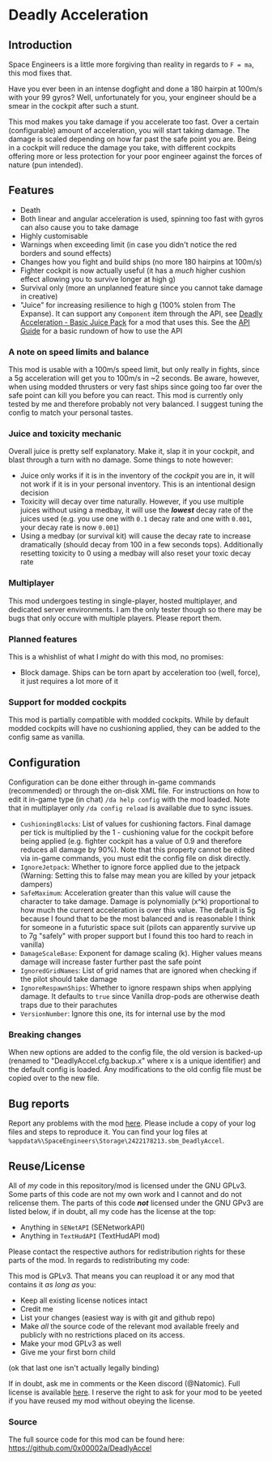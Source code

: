 ﻿# Deadly Acceleration

## Introduction 

Space Engineers is a little more forgiving than reality in regards to `F = ma`, this mod fixes that.

Have you ever been in an intense dogfight and done a 180 hairpin at 100m/s with your 99 gyros? 
Well, unfortunately for you, your engineer should be a smear in the cockpit after such a stunt. 

This mod makes you take damage if you accelerate too fast. Over a certain (configurable) amount of acceleration, you will start taking damage. 
The damage is scaled depending on how far past the safe point you are. Being in a cockpit will reduce the damage you take, with 
different cockpits offering more or less protection for your poor engineer against the forces of nature (pun intended).

## Features 

- Death 
- Both linear and angular acceleration is used, spinning too fast with gyros can also cause you to take damage 
- Highly customisable 
- Warnings when exceeding limit (in case you didn't notice the red borders and sound effects)
- Changes how you fight and build ships (no more 180 hairpins at 100m/s)
- Fighter cockpit is now actually useful (it has a _much_ higher cushion effect allowing you to survive longer at high g)
- Survival only (more an unplanned feature since you cannot take damage in creative)
- "Juice" for increasing resilience to high g (100% stolen from The Expanse). It can support any `Component` item through the API, see 
    [Deadly Acceleration - Basic Juice Pack](https://steamcommunity.com/sharedfiles/filedetails/?id=2464816132) for a mod that uses this. 
	See the [API Guide](https://github.com/0x00002a/DeadlyAccel/blob/main/API%20Guide.md) for a basic rundown of how to use the API

### A note on speed limits and balance

This mod is usable with a 100m/s speed limit, but only really in fights, since a 5g acceleration will get you to 100m/s in ~2 seconds. Be aware, however, when 
using modded thrusters or very fast ships since going too far over the safe point can kill you before you can react. This mod is currently only tested by me and therefore 
probably not very balanced. I suggest tuning the config to match your personal tastes.

### Juice and toxicity mechanic 

Overall juice is pretty self explanatory. Make it, slap it in your cockpit, and blast through a turn with no damage. Some things to note however:

- Juice only works if it is in the inventory of the _cockpit_ you are in, it will not work if it is in your personal inventory. This is an intentional design decision 
- Toxicity will decay over time naturally. However, if you use multiple juices without using a medbay, it will use the ***lowest*** decay rate of the juices used 
	(e.g. you use one with `0.1` decay rate and one with `0.001`, your decay rate is now `0.001`)
- Using a medbay (or survival kit) will cause the decay rate to increase dramatically (should decay from 100 in a few seconds tops). Additionally resetting toxicity to 0 
	using a medbay will also reset your toxic decay rate


### Multiplayer

This mod undergoes testing in single-player, hosted multiplayer, and dedicated server environments. I am the only tester though so there may be bugs that only occure with 
multiple players. Please report them.


### Planned features

This is a whishlist of what I _might_ do with this mod, no promises:

- Block damage. Ships can be torn apart by acceleration too (well, force), it just requires a lot more of it

### Support for modded cockpits

This mod is partially compatible with modded cockpits. While by default modded cockpits will have no cushioning applied, 
they can be added to the config same as vanilla.


## Configuration 

Configuration can be done either through in-game commands (recommended) or through the on-disk XML file. For instructions on how to edit it in-game 
type (in chat) `/da help config` with the mod loaded. Note that in multiplayer only `/da config reload` is available due to sync issues.

- `CushioningBlocks`: List of values for cushioning factors. 
						Final damage per tick is multiplied by the 1 - cushioning value 
						for the cockpit before being applied (e.g. fighter cockpit has a value of 0.9 and therefore reduces all damage by 90%).
                        Note that this property cannot be edited via in-game commands, you must edit the config file on disk directly.
- `IgnoreJetpack`: Whether to ignore force applied due to the jetpack (Warning: Setting this to false may mean you are killed by your jetpack dampers)
- `SafeMaximum`: Acceleration greater than this value will cause the character to take damage. Damage is polynomially (x^k) proportional to how much
					the current acceleration is over this value. The default is 5g because I found that to be the most balanced and is reasonable I think 
					for someone in a futuristic space suit (pilots can apparently survive up to 7g "safely" with proper support but I found this too hard to reach in vanilla)
- `DamageScaleBase`: Exponent for damage scaling (k). Higher values means damage will increase faster further past the safe point 
- `IgnoredGridNames`: List of grid names that are ignored when checking if the pilot should take damage
- `IgnoreRespawnShips`: Whether to ignore respawn ships when applying damage. It defaults to `true` since Vanilla drop-pods are otherwise death traps due to their parachutes
- `VersionNumber`: Ignore this one, its for internal use by the mod

### Breaking changes 

When new options are added to the config file, the old version is backed-up (renamed to "DeadlyAccel.cfg.backup.x" where x is a unique identifier) and the default config is 
loaded. Any modifications to the old config file must be copied over to the new file.

## Bug reports

Report any problems with the mod [here](https://github.com/0x00002a/DeadlyAccel/issues/new/choose). Please include a copy of
your log files and steps to  reproduce it. You can find your log files at `%appdata%\SpaceEngineers\Storage\2422178213.sbm_DeadlyAccel`.

## Reuse/License

All of _my_ code in this repository/mod is licensed under the GNU GPLv3. Some parts of this code are not my own work and I cannot and do not relicense them.
The parts of this code ***not*** licensed under the GNU GPv3 are listed below, if in doubt, all my code has the license at the top:

- Anything in `SENetAPI` (SENetworkAPI)
- Anything in `TextHudAPI` (TextHudAPI mod)

Please contact the respective authors for redistribution rights for these parts of the mod. In regards to redistributing my code:

This mod is GPLv3. That means you can reupload it or any mod that contains it _as long as_ you:

- Keep all existing license notices intact
- Credit me
- List your changes (easiest way is with git and github repo)
- Make _all_ the source code of the relevant mod available freely and publicly with no restrictions placed on its access.
- Make your mod GPLv3 as well
- Give me your first born child

(ok that last one isn't actually legally binding)

If in doubt, ask me in comments or the Keen discord (\@Natomic). 
Full license is available [here](https://github.com/0x00002a/DeadlyAccel/blob/73343caac2195d5714dc6f9387f62a3693b0e9bf/LICENSE). I reserve the right to ask 
for your mod to be yeeted if you have reused my mod without obeying the license.

### Source

The full source code for this mod can be found here: https://github.com/0x00002a/DeadlyAccel
